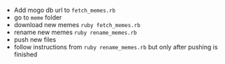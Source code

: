 * Add mogo db url to `fetch_memes.rb`
* go to `meme` folder
* download new memes `ruby fetch_memes.rb`
* rename new memes `ruby rename_memes.rb`
* push new files
* follow instructions from `ruby rename_memes.rb` but only after pushing is finished
